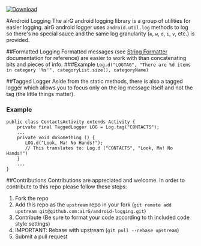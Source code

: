  [ ![Download](https://api.bintray.com/packages/airgoss/airGOss/logger/images/download.svg) ](https://bintray.com/airgoss/airGOss/logger/_latestVersion)

#Android Logging
The airG android logging library is a group of utilities for easier logging. airG android logger uses `android.util.log` methods to log so there's no special sauce and the same log granularity (`e`, `w`, `d`, `i`, `v`, etc.) is provided.

##Formatted Logging
Formatted messages (see [String Formatter](https://docs.oracle.com/javase/7/docs/api/java/util/Formatter.html) documentation for reference) are easier to work with than concatenating bits and pieces of info.
###Example
`Log.d("LOGTAG", "There are %d items in category '%s'", categoryList.size(), categoryName)`

##Tagged Logger
Aside from the static methods, there is also a tagged logger which allows you to focus only on the log message itself and not the tag (the little things matter).
### Example
    public class ContactsActivity extends Activity {
        private final TaggedLogger LOG = Log.tag("CONTACTS");
        ...
        private void doSomething () {
           LOG.d("Look, Ma! No Hands!");
           // This translates to: Log.d ("CONTACTS", "Look, Ma! No Hands!")
        }
        ...
    }

##Contributions
Contributions are appreciated and welcome. In order to contribute to this repo please follow these steps:

1. Fork the repo
1. Add this repo as the `upstream` repo in your fork (`git remote add upstream git@github.com:airG/android-logging.git`)
1. Contribute (Be sure to format your code according to th included code style settings)
1. IMPORTANT: Rebase with upstream (`git pull --rebase upstream`)
1. Submit a pull request
